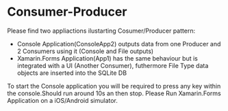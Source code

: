 # Consumer-Producer

Please find two appliactions ilustarting Cosumer/Producer pattern: 
-  Console Application(ConsoleApp2) outputs data from one Producer and 2 Consumers using it (Console and File outputs)
-  Xamarin.Forms Application(App1) has the same behaviour but is integrated with a UI (Another Consumer), futhermore File Type data objects are inserted into the SQLite DB

To start the Console application you will be required to press any key within the console.Should run around 10s an then stop.
Please Run Xamarin.Forms Application on a iOS/Android simulator.
